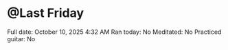 # @Last Friday

Full date: October 10, 2025 4:32 AM
Ran today: No
Meditated: No
Practiced guitar: No